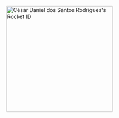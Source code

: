 <a href="https://app.rocketseat.com.br/me/cesar-daniel-07911"><img src="https://app.rocketseat.com.br/api/rocketid/share?slug=cesar-daniel-07911&type=card" width="280" alt="César Daniel dos Santos Rodrigues's Rocket ID"/></a>
